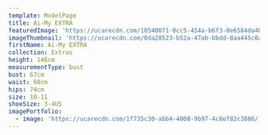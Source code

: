```yaml
---
template: ModelPage
title: Ai-My EXTRA
featuredImage: 'https://ucarecdn.com/10540071-0cc5-454a-b6f3-0e6584da4803/'
imageThumbnail: 'https://ucarecdn.com/8da28523-b52a-47ab-bbdd-8aa445c0a637/'
firstName: Ai-My EXTRA
collection: Extras
height: 146cm
measurementType: bust
bust: 67cm
waist: 60cm
hips: 74cm
size: 10-11
shoeSize: 3-4US
imagePortfolio:
  - image: 'https://ucarecdn.com/1f735c30-abb4-4008-9b97-4c8ef82c3886/'
---
```


